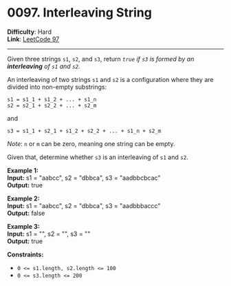 # 0097. Interleaving String

**Difficulty**: Hard  
**Link**: [LeetCode 97](https://leetcode.com/problems/interleaving-string/)

---

Given three strings `s1`, `s2`, and `s3`, return *`true` if `s3` is formed by an **interleaving** of `s1` and `s2`.*

An interleaving of two strings `s1` and `s2` is a configuration where they are divided into non-empty substrings:

    s1 = s1_1 + s1_2 + ... + s1_n  
    s2 = s2_1 + s2_2 + ... + s2_m

and

    s3 = s1_1 + s2_1 + s1_2 + s2_2 + ... + s1_n + s2_m

*Note*: `n` or `m` can be zero, meaning one string can be empty.

Given that, determine whether `s3` is an interleaving of `s1` and `s2`.

**Example 1:**  
    **Input:** s1 = "aabcc", s2 = "dbbca", s3 = "aadbbcbcac"  
    **Output:** true

**Example 2:**  
    **Input:** s1 = "aabcc", s2 = "dbbca", s3 = "aadbbbaccc"  
    **Output:** false

**Example 3:**  
    **Input:** s1 = "", s2 = "", s3 = ""  
    **Output:** true

**Constraints:**  
- `0 <= s1.length, s2.length <= 100`  
- `0 <= s3.length <= 200`

